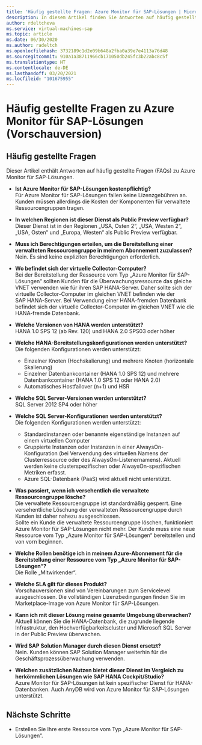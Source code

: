 ```yaml
---
title: 'Häufig gestellte Fragen: Azure Monitor für SAP-Lösungen | Microsoft-Dokumentation'
description: In diesem Artikel finden Sie Antworten auf häufig gestellte Fragen (FAQs) zu Azure Monitor für SAP-Lösungen.
author: rdeltcheva
ms.service: virtual-machines-sap
ms.topic: article
ms.date: 06/30/2020
ms.author: radeltch
ms.openlocfilehash: 3732189c1d2e09b648a2fba0a39e7e4113a76d48
ms.sourcegitcommit: 910a1a38711966cb171050db245fc3b22abc8c5f
ms.translationtype: HT
ms.contentlocale: de-DE
ms.lasthandoff: 03/20/2021
ms.locfileid: "101675955"
---
```

# <a name="azure-monitor-for-sap-solutions-faq-preview"></a>Häufig gestellte Fragen zu Azure Monitor für SAP-Lösungen (Vorschauversion)
## <a name="frequently-asked-questions"></a>Häufig gestellte Fragen

Dieser Artikel enthält Antworten auf häufig gestellte Fragen (FAQs) zu Azure Monitor für SAP-Lösungen.  

 - **Ist Azure Monitor für SAP-Lösungen kostenpflichtig?**  
Für Azure Monitor für SAP-Lösungen fallen keine Lizenzgebühren an.  
Kunden müssen allerdings die Kosten der Komponenten für verwaltete Ressourcengruppen tragen.  

 - **In welchen Regionen ist dieser Dienst als Public Preview verfügbar?**  
Dieser Dienst ist in den Regionen „USA, Osten 2“, „USA, Westen 2“, „USA, Osten“ und „Europa, Westen“ als Public Preview verfügbar.  

 - **Muss ich Berechtigungen erteilen, um die Bereitstellung einer verwalteten Ressourcengruppe in meinem Abonnement zuzulassen?**  
Nein. Es sind keine expliziten Berechtigungen erforderlich.  

 - **Wo befindet sich der virtuelle Collector-Computer?**  
Bei der Bereitstellung der Ressource vom Typ „Azure Monitor für SAP-Lösungen“ sollten Kunden für die Überwachungsressource das gleiche VNET verwenden wie für ihren SAP HANA-Server. Daher sollte sich der virtuelle Collector-Computer im gleichen VNET befinden wie der SAP HANA-Server. Bei Verwendung einer HANA-fremden Datenbank befindet sich der virtuelle Collector-Computer im gleichen VNET wie die HANA-fremde Datenbank.  

 - **Welche Versionen von HANA werden unterstützt?**  
HANA 1.0 SPS 12 (ab Rev. 120) und HANA 2.0 SPS03 oder höher  

 - **Welche HANA-Bereitstellungskonfigurationen werden unterstützt?**  
Die folgenden Konfigurationen werden unterstützt:
   - Einzelner Knoten (Hochskalierung) und mehrere Knoten (horizontale Skalierung)  
   - Einzelner Datenbankcontainer (HANA 1.0 SPS 12) und mehrere Datenbankcontainer (HANA 1.0 SPS 12 oder HANA 2.0)  
   - Automatisches Hostfailover (n+1) und HSR  

 - **Welche SQL Server-Versionen werden unterstützt?**  
SQL Server 2012 SP4 oder höher  

 - **Welche SQL Server-Konfigurationen werden unterstützt?**  
Die folgenden Konfigurationen werden unterstützt:
   - Standardinstanzen oder benannte eigenständige Instanzen auf einem virtuellen Computer  
   - Gruppierte Instanzen oder Instanzen in einer AlwaysOn-Konfiguration (bei Verwendung des virtuellen Namens der Clusterressource oder des AlwaysOn-Listenernamens). Aktuell werden keine clusterspezifischen oder AlwaysOn-spezifischen Metriken erfasst.    
   - Azure SQL-Datenbank (PaaS) wird aktuell nicht unterstützt.  

 - **Was passiert, wenn ich versehentlich die verwaltete Ressourcengruppe lösche?**  
Die verwaltete Ressourcengruppe ist standardmäßig gesperrt. Eine versehentliche Löschung der verwalteten Ressourcengruppe durch Kunden ist daher nahezu ausgeschlossen.  
Sollte ein Kunde die verwaltete Ressourcengruppe löschen, funktioniert Azure Monitor für SAP-Lösungen nicht mehr. Der Kunde muss eine neue Ressource vom Typ „Azure Monitor für SAP-Lösungen“ bereitstellen und von vorn beginnen.  

 - **Welche Rollen benötige ich in meinem Azure-Abonnement für die Bereitstellung einer Ressource vom Typ „Azure Monitor für SAP-Lösungen“?**  
Die Rolle „Mitwirkender“.  

 - **Welche SLA gilt für dieses Produkt?**  
Vorschauversionen sind von Vereinbarungen zum Servicelevel ausgeschlossen. Die vollständigen Lizenzbedingungen finden Sie im Marketplace-Image von Azure Monitor für SAP-Lösungen.  

 - **Kann ich mit dieser Lösung meine gesamte Umgebung überwachen?**  
Aktuell können Sie die HANA-Datenbank, die zugrunde liegende Infrastruktur, den Hochverfügbarkeitscluster und Microsoft SQL Server in der Public Preview überwachen.  

 - **Wird SAP Solution Manager durch diesen Dienst ersetzt?**  
Nein. Kunden können SAP Solution Manager weiterhin für die Geschäftsprozessüberwachung verwenden.  

 - **Welchen zusätzlichen Nutzen bietet dieser Dienst im Vergleich zu herkömmlichen Lösungen wie SAP HANA Cockpit/Studio?**  
Azure Monitor für SAP-Lösungen ist kein spezifischer Dienst für HANA-Datenbanken. Auch AnyDB wird von Azure Monitor für SAP-Lösungen unterstützt.  

## <a name="next-steps"></a>Nächste Schritte

- Erstellen Sie Ihre erste Ressource vom Typ „Azure Monitor für SAP-Lösungen“.
